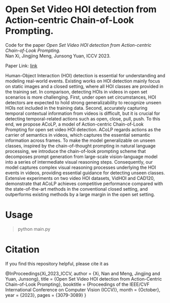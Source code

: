 # Open Set Video HOI detection from Action-centric Chain-of-Look Prompting.


Code for the paper *Open Set Video HOI detection from Action-centric Chain-of-Look Prompting.* \
Nan Xi, Jingjing Meng, Junsong Yuan, ICCV 2023.

Paper Link: [link](https://openaccess.thecvf.com/content/ICCV2023/papers/Xi_Open_Set_Video_HOI_detection_from_Action-Centric_Chain-of-Look_Prompting_ICCV_2023_paper.pdf)

Human-Object Interaction (HOI) detection is essential for understanding and modeling real-world events. Existing works on HOI detection mainly focus on static images and a closed setting, where all HOI classes are provided in the training set. In comparison, detecting HOIs in videos in open set scenarios is more challenging. First, under open set circumstances, HOI detectors are expected to hold strong generalizability to recognize unseen HOIs not included in the training data. Second, accurately capturing temporal contextual information from videos is difficult, but it is crucial for detecting temporal-related actions such as open, close, pull, push. To this end, we propose ACoLP, a model of Action-centric Chain-of-Look Prompting for open set video HOI detection. ACoLP regards actions as the carrier of semantics in videos, which captures the essential semantic information across frames. To make the model generalizable on unseen classes, inspired by the chain-of-thought prompting in natural language processing, we introduce the chain-of-look prompting scheme that decomposes prompt generation from large-scale vision-language model into a series of intermediate visual reasoning steps. Consequently, our model captures complex visual reasoning processes underlying the HOI events in videos, providing essential guidance for detecting unseen classes. Extensive experiments on two video HOI datasets, VidHOI and CAD120, demonstrate that ACoLP achieves competitive performance compared with the state-of-the-art methods in the conventional closed setting, and outperforms existing methods by a large margin in the open set setting.

# Usage
> python main.py


# Citation
If you find this repository helpful, please cite it as

@InProceedings{Xi_2023_ICCV,
    author    = {Xi, Nan and Meng, Jingjing and Yuan, Junsong},
    title     = {Open Set Video HOI detection from Action-Centric Chain-of-Look Prompting},
    booktitle = {Proceedings of the IEEE/CVF International Conference on Computer Vision (ICCV)},
    month     = {October},
    year      = {2023},
    pages     = {3079-3089}
}
